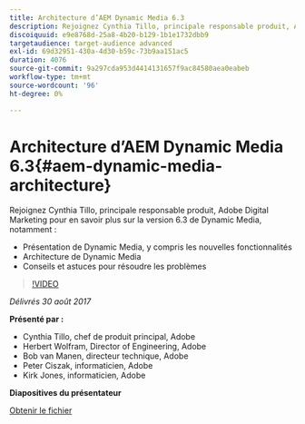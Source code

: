 ```yaml
---
title: Architecture d’AEM Dynamic Media 6.3
description: Rejoignez Cynthia Tillo, principale responsable produit, Adobe Digital Marketing pour en savoir plus sur la version 6.3 de Dynamic Media.
discoiquuid: e9e8768d-25a8-4b20-b129-1b1e1732dbb9
targetaudience: target-audience advanced
exl-id: 69d32951-430a-4d30-b59c-73b9aa151ac5
duration: 4076
source-git-commit: 9a297cda953d4414131657f9ac84580aea0eabeb
workflow-type: tm+mt
source-wordcount: '96'
ht-degree: 0%

---
```


# Architecture d’AEM Dynamic Media 6.3{#aem-dynamic-media-architecture}

Rejoignez Cynthia Tillo, principale responsable produit, Adobe Digital Marketing pour en savoir plus sur la version 6.3 de Dynamic Media, notamment :

* Présentation de Dynamic Media, y compris les nouvelles fonctionnalités
* Architecture de Dynamic Media
* Conseils et astuces pour résoudre les problèmes

>[!VIDEO](https://video.tv.adobe.com/v/19570/?quality=9)

*Délivrés 30 août 2017*

**Présenté par :**

* Cynthia Tillo, chef de produit principal, Adobe
* Herbert Wolfram, Director of Engineering, Adobe
* Bob van Manen, directeur technique, Adobe
* Peter Ciszak, informaticien, Adobe
* Kirk Jones, informaticien, Adobe

**Diapositives du présentateur**

[Obtenir le fichier](assets/dynamicmedia83017.pdf)
<!--
[Get back to the Overview](https://helpx.adobe.com/fr/experience-manager/kt/eseminars/gems/aem-index.html)
-->
